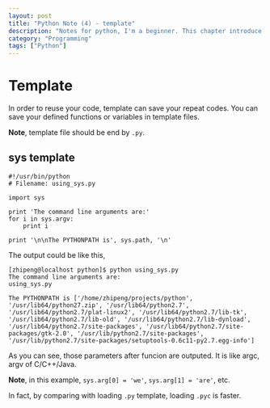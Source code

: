 ```yaml
---
layout: post
title: "Python Note (4) - template"
description: "Notes for python, I'm a beginner. This chapter introduce how to use templates for multiple files"
category: "Programming"
tags: ["Python"]
---
```


# Template

In order to reuse your code, template can save your repeat codes. You can save your defined functions or variables in template files.

**Note**, template file should be end by `.py`.

## sys template

    #!/usr/bin/python
    # Filename: using_sys.py

	import sys

	print 'The command line arguments are:'
	for i in sys.argv:
		print i

	print '\n\nThe PYTHONPATH is', sys.path, '\n'

The output could be like this,

	[zhipeng@localhost python]$ python using_sys.py 
	The command line arguments are:
	using_sys.py

	The PYTHONPATH is ['/home/zhipeng/projects/python', '/usr/lib64/python27.zip', '/usr/lib64/python2.7', '/usr/lib64/python2.7/plat-linux2', '/usr/lib64/python2.7/lib-tk', '/usr/lib64/python2.7/lib-old', '/usr/lib64/python2.7/lib-dynload', '/usr/lib64/python2.7/site-packages', '/usr/lib64/python2.7/site-packages/gtk-2.0', '/usr/lib/python2.7/site-packages', '/usr/lib/python2.7/site-packages/setuptools-0.6c11-py2.7.egg-info']

As you can see, those parameters after funcion are outputed. It is like argc, argv of C/C++/Java.

**Note**, in this example, `sys.arg[0] = 'we'`, `sys.arg[1] = 'are'`, etc.

In fact, by comparing with loading `.py` template, loading `.pyc` is faster.


